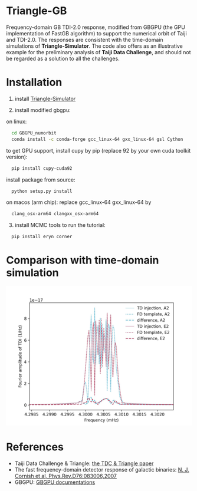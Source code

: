 # Triangle-GB
Frequency-domain GB TDI-2.0 response, modified from GBGPU (the GPU implementation of FastGB algorithm) to support the numerical orbit of Taiji and TDI-2.0. 
The responses are consistent with the time-domain simulations of **Triangle-Simulator**. 
The code also offers as an illustrative example for the preliminary analysis of **Taiji Data Challenge**, and should not be regarded as a solution to all the challenges.

# Installation 
1. install [Triangle-Simulator](https://github.com/TriangleDataCenter/Triangle-Simulator) 

2. install modified gbgpu:

  on linux:  
  ```sh
    cd GBGPU_numorbit
    conda install -c conda-forge gcc_linux-64 gxx_linux-64 gsl Cython
  ```
  to get GPU support, install cupy by pip (replace 92 by your own cuda toolkit version): 
  ```sh
    pip install cupy-cuda92
  ```
  install package from source:
  ```sh
    python setup.py install
  ```
  
  on macos (arm chip):
  replace gcc_linux-64 gxx_linux-64 by 
  ```sh
    clang_osx-arm64 clangxx_osx-arm64
  ```

3. install MCMC tools to run the tutorial:
  ```sh
    pip install eryn corner
  ```

# Comparison with time-domain simulation 
![image](Figures/TD_vs_FD.jpg)

# References 
- Taiji Data Challenge \& Triangle: [the TDC \& Triangle paper](TBD)
- The fast frequency-domain detector response of galactic binaries: [N. J. Cornish et al, Phys.Rev.D76:083006,2007](https://doi.org/10.1103/PhysRevD.76.083006)
- GBGPU: [GBGPU documentations](https://mikekatz04.github.io/GBGPU/html/index.html)

